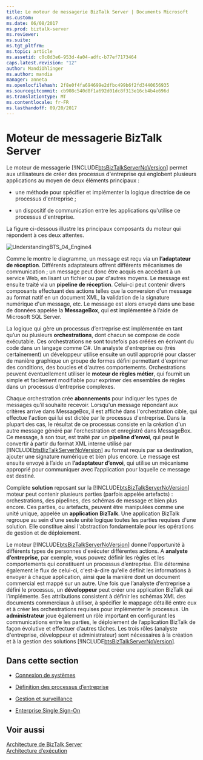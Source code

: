 ```yaml
---
title: Le moteur de messagerie BizTalk Server | Documents Microsoft
ms.custom: 
ms.date: 06/08/2017
ms.prod: biztalk-server
ms.reviewer: 
ms.suite: 
ms.tgt_pltfrm: 
ms.topic: article
ms.assetid: c0c8d3e6-953d-4a04-adfc-b77ef7173464
caps.latest.revision: "12"
author: MandiOhlinger
ms.author: mandia
manager: anneta
ms.openlocfilehash: 2f8e0f4fa694699e2dfbc499b6f2fd3440656935
ms.sourcegitcommit: cb908c540d8f1a692d01dc8f313e16cb4b4e696d
ms.translationtype: MT
ms.contentlocale: fr-FR
ms.lasthandoff: 09/20/2017
---
```

# <a name="the-biztalk-server-messaging-engine"></a>Moteur de messagerie BizTalk Server
Le moteur de messagerie [!INCLUDE[btsBizTalkServerNoVersion](../includes/btsbiztalkservernoversion-md.md)] permet aux utilisateurs de créer des processus d'entreprise qui englobent plusieurs applications au moyen de deux éléments principaux :  
  
-   une méthode pour spécifier et implémenter la logique directrice de ce processus d'entreprise ;  
  
-   un dispositif de communication entre les applications qu'utilise ce processus d'entreprise.  
  
 La figure ci-dessous illustre les principaux composants du moteur qui répondent à ces deux attentes.  
  
 ![](../core/media/understandingbts-04-engine4.gif "UnderstandingBTS_04_Engine4")  
  
 Comme le montre le diagramme, un message est reçu via un **l’adaptateur de réception**. Différents adaptateurs offrent différents mécanismes de communication ; un message peut donc être acquis en accédant à un service Web, en lisant un fichier ou par d'autres moyens. Le message est ensuite traité via un **pipeline de réception**. Celui-ci peut contenir divers composants effectuant des actions telles que la conversion d'un message au format natif en un document XML, la validation de la signature numérique d'un message, etc. Le message est alors envoyé dans une base de données appelée la **MessageBox**, qui est implémentée à l’aide de Microsoft SQL Server.  
  
 La logique qui gère un processus d’entreprise est implémentée en tant qu’un ou plusieurs **orchestrations**, dont chacun se compose de code exécutable. Ces orchestrations ne sont toutefois pas créées en écrivant du code dans un langage comme C#. Un analyste d'entreprise ou (très certainement) un développeur utilise ensuite un outil approprié pour classer de manière graphique un groupe de formes défini permettant d'exprimer des conditions, des boucles et d'autres comportements. Orchestrations peuvent éventuellement utiliser le **moteur de règles métier**, qui fournit un simple et facilement modifiable pour exprimer des ensembles de règles dans un processus d’entreprise complexes.  
  
 Chaque orchestration crée **abonnements** pour indiquer les types de messages qu’il souhaite recevoir. Lorsqu'un message répondant aux critères arrive dans MessageBox, il est affiché dans l'orchestration cible, qui effectue l'action qui lui est dictée par le processus d'entreprise. Dans la plupart des cas, le résultat de ce processus consiste en la création d'un autre message généré par l'orchestration et enregistré dans MessageBox. Ce message, à son tour, est traité par un **pipeline d’envoi**, qui peut le convertir à partir du format XML interne utilisé par [!INCLUDE[btsBizTalkServerNoVersion](../includes/btsbiztalkservernoversion-md.md)] au format requis par sa destination, ajouter une signature numérique et bien plus encore. Le message est ensuite envoyé à l’aide un **l’adaptateur d’envoi**, qui utilise un mécanisme approprié pour communiquer avec l’application pour laquelle ce message est destiné.  
  
 Complète **solution** reposant sur la [!INCLUDE[btsBizTalkServerNoVersion](../includes/btsbiztalkservernoversion-md.md)] moteur peut contenir plusieurs parties (parfois appelée artefacts) : orchestrations, des pipelines, des schémas de message et bien plus encore. Ces parties, ou artefacts, peuvent être manipulées comme une unité unique, appelée un **application BizTalk**. Une application BizTalk regroupe au sein d'une seule unité logique toutes les parties requises d'une solution. Elle constitue ainsi l'abstraction fondamentale pour les opérations de gestion et de déploiement.  
  
 Le moteur [!INCLUDE[btsBizTalkServerNoVersion](../includes/btsbiztalkservernoversion-md.md)] donne l'opportunité à différents types de personnes d'exécuter différentes actions. A **analyste d’entreprise**, par exemple, vous pouvez définir les règles et les comportements qui constituent un processus d’entreprise. Elle détermine également le flux de celui-ci, c'est-à-dire qu'elle définit les informations à envoyer à chaque application, ainsi que la manière dont un document commercial est mappé sur un autre. Une fois que l’analyste d’entreprise a défini le processus, un **développeur** peut créer une application BizTalk qui l’implémente. Ses attributions consistent à définir les schémas XML des documents commerciaux à utiliser, à spécifier le mappage détaillé entre eux et à créer les orchestrations requises pour implémenter le processus. Un **administrateur** joue également un rôle important en configurant les communications entre les parties, le déploiement de l’application BizTalk de façon évolutive et effectuer d’autres tâches. Les trois rôles (analyste d'entreprise, développeur et administrateur) sont nécessaires à la création et à la gestion des solutions [!INCLUDE[btsBizTalkServerNoVersion](../includes/btsbiztalkservernoversion-md.md)].  
  
## <a name="in-this-section"></a>Dans cette section  
  
-   [Connexion de systèmes](../core/connecting-systems.md)  
  
-   [Définition des processus d’entreprise](../core/defining-business-processes.md)  
  
-   [Gestion et surveillance](../core/management-and-monitoring.md)  
  
-   [Enterprise Single Sign-On](../core/enterprise-single-sign-on-sso.md)  
  
## <a name="see-also"></a>Voir aussi  
 [Architecture de BizTalk Server](../core/biztalk-server-architecture.md)   
 [Architecture d’exécution](../core/runtime-architecture.md)